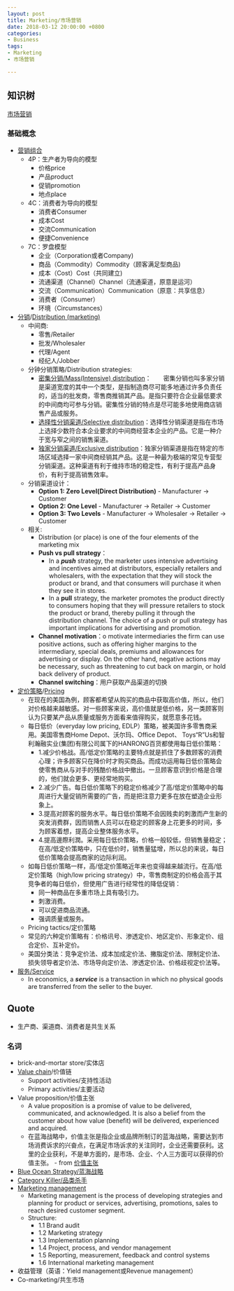 ```yaml
---
layout: post
title: Marketing/市场营销
date: 2018-03-12 20:00:00 +0800
categories:
- Business
tags:
- Marketing
- 市场营销

---
```



## 知识树

[市场营销](https://zh.wikipedia.org/wiki/%E5%B8%82%E5%9C%BA%E8%90%A5%E9%94%80)

### 基础概念

- [营销组合](https://zh.wikipedia.org/wiki/%E8%90%A5%E9%94%80%E7%BB%84%E5%90%88)
	- 4P：生产者为导向的模型
		- 价格price
		- 产品product
		- 促销promotion
		- 地点place
	- 4C：消费者为导向的模型
		- 消费者Consumer
		- 成本Cost
		- 交流Communication
		- 便捷Convenience
	- 7C：罗盘模型
		- 企业（Corporation或者Company)
		- 商品（Commodity）Commodity（顾客满足型商品)
		- 成本（Cost）Cost（共同建立)
		- 流通渠道（Channel）Channel（流通渠道，原意是运河）
		- 交流（Communication）Communication（原意：共享信息）
		- 消费者（Consumer）
		- 环境（Circumstances）
- [分销](https://zh.wikipedia.org/wiki/%E5%88%86%E9%94%80)/[Distribution (marketing)](https://en.wikipedia.org/wiki/Distribution_(marketing))
	- 中间商:
		- 零售/Retailer
		- 批发/Wholesaler
		- 代理/Agent
		- 经纪人/Jobber
	-  分钟分销策略/Distribution strategies:
		- [密集分销/Mass(Intensive) distribution](http://wiki.mbalib.com/wiki/%E5%AF%86%E9%9B%86%E5%88%86%E9%94%80)：　　密集分销也叫多家分销是渠道宽度的其中一个类型，是指制造商尽可能多地通过许多负责任的，适当的批发商，零售商推销其产品。是指只要符合企业最低要求的中间商均可参与分销。密集性分销的特点是尽可能多地使用商店销售产品或服务。
		- [选择性分销渠道/Selective distribution](http://wiki.mbalib.com/wiki/%E9%80%89%E6%8B%A9%E6%80%A7%E5%88%86%E9%94%80%E6%B8%A0%E9%81%93)：选择性分销渠道是指在市场上选择少数符合本企业要求的中间商经营本企业的产品。它是一种介于宽与窄之间的销售渠道。
		- [独家分销渠道/Exclusive distribution](http://wiki.mbalib.com/wiki/%E7%8B%AC%E5%AE%B6%E5%88%86%E9%94%80%E6%B8%A0%E9%81%93)：独家分销渠道是指在特定的市场区域选择一家中间商经销其产品。这是一种最为极端的常见专营型分销渠道。这种渠道有利于维持市场的稳定性，有利于提高产品身价，有利于提高销售效率。
	- 分销渠道设计：
		- **Option 1: Zero Level(Direct Distribution)** - Manufacturer -> Customer
		- **Option 2: One Level** - Manufacturer -> Retailer -> Customer
		- **Option 3: Two Levels** - Manufacturer -> Wholesaler -> Retailer -> Customer
	- 相关:
		- Distribution (or place) is one of the four elements of the marketing mix
		- **Push vs pull strategy**：
			- In a ***push*** strategy, the marketer uses intensive advertising and incentives aimed at distributors, especially retailers and wholesalers, with the expectation that they will stock the product or brand, and that consumers will purchase it when they see it in stores. 
			- In a **pull** strategy, the marketer promotes the product directly to consumers hoping that they will pressure retailers to stock the product or brand, thereby pulling it through the distribution channel. The choice of a push or pull strategy has important implications for advertising and promotion.
		- **Channel motivation**：o motivate intermediaries the firm can use positive actions, such as offering higher margins to the intermediary, special deals, premiums and allowances for advertising or display. On the other hand, negative actions may be necessary, such as threatening to cut back on margin, or hold back delivery of product.
		- **Channel switching**：用户获取产品渠道的切换
- [定价策略](https://zh.wikipedia.org/wiki/%E5%AE%9A%E4%BB%B7%E7%AD%96%E7%95%A5)/[Pricing](https://en.wikipedia.org/wiki/Pricing)
	- 在现在的美国為例，顾客都希望从购买的商品中获取高价值，所以，他们对价格越来越敏感。对一些顾客来说，高价值就是低价格，另一类顾客则认为只要某产品从质量或服务方面看来值得购买，就愿意多花钱。
	- 每日低价（everyday low pricing, EDLP）策略，被美国许多零售商采用。美国零售商Home Depot、沃尔玛、Office Depot、 Toys“R”Us和智利瀚融实业(集团)有限公司属下的HANRONG百货都使用每日低价策略：
		- 1.减少价格战。高/低定价策略的主要特点就是抓住了多数顾客的消费心理；许多顾客只在降价时才购买商品。而成功运用每日低价策略会使零售商从与对手的残酷价格战中撤出。一旦顾客意识到价格是合理的，他们就会更多、更经常地购买。
		- 2.减少广告。每日低价策略下的稳定价格减少了高/低定价策略中的每周进行大量促销所需要的广告，而是把注意力更多在放在塑造企业形象上。
		- 3.提高对顾客的服务水平。每日低价策略不会因贱卖的刺激而产生新的突发消费群，因而销售人员可以在稳定的顾客身上花更多的时间，多为顾客着想，提高企业整体服务水平。
		- 4.提高邊際利潤。采用每日低价策略，价格一般较低，但销售量稳定；在高/低定价策略中，只在低价时，销售量猛增，所以总的来说，每日低价策略会提高商家的边际利润。
	- 如每日低价策略一样，高/低定价策略近年来也变得越来越流行。在高/低定价策略（high/low pricing strategy）中，零售商制定的价格会高于其竞争者的每日低价，但使用广告进行经常性的降低促销：
		- 同一种商品在多重市场上具有吸引力。
		- 刺激消费。
		- 可以促进商品流通。
		- 强调质量或服务。
	- Pricing tactics/定价策略
	- 常见的六种定价策略有：价格讯号、渗透定价、地区定价、形象定价、组合定价、互补定价。
	- 美国分类法：竞争定价法、成本加成定价法、撇脂定价法、限制定价法、损失领导者定价法、市场导向定价法、渗透定价法、价格歧视定价法等。
- [服务/Service](https://zh.wikipedia.org/wiki/%E6%9C%8D%E5%8A%A1)
	- In economics, a ***service*** is a transaction in which no physical goods are transferred from the seller to the buyer.  


## Quote

- 生产商、渠道商、消费者是共生关系

### 名词

- brick-and-mortar store/实体店
- [Value chain](https://en.wikipedia.org/wiki/Value_chain)/价值链
	- Support activities/支持性活动
	- Primary activities/主要活动
- Value proposition/价值主张
	- A value proposition is a promise of value to be delivered, communicated, and acknowledged. It is also a belief from the customer about how value (benefit) will be delivered, experienced and acquired.
	- 在蓝海战略中，价值主张是指企业或品牌所制订的蓝海战略，需要达到市场消费诉求的兴奋点，在满足市场诉求的关注同时，企业还需要获利。这里的企业获利，不是单方面的，是市场、企业、个人三方面可以获得的价值主张。 - from [价值主张](http://wiki.mbalib.com/wiki/%E4%BB%B7%E5%80%BC%E4%B8%BB%E5%BC%A0)
- [Blue Ocean Strategy/蓝海战略](http://wiki.mbalib.com/wiki/%E8%93%9D%E6%B5%B7%E6%88%98%E7%95%A5)
- [Category Killer/品类杀手](http://wiki.mbalib.com/wiki/%E5%93%81%E7%B1%BB%E6%9D%80%E6%89%8B)
- [Marketing management](https://en.wikipedia.org/wiki/Marketing_management)
	- Marketing management is the process of developing strategies and planning for product or services, advertising, promotions, sales to reach desired customer segment.
	- Structure:
		- 1.1	Brand audit
		- 1.2	Marketing strategy
		- 1.3	Implementation planning
		- 1.4	Project, process, and vendor management
		- 1.5	Reporting, measurement, feedback and control systems
		- 1.6	International marketing management
- 收益管理（英语：Yield management或Revenue management）
- Co-marketing/共生市场